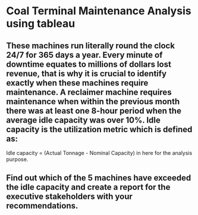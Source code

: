 # Coal Terminal Maintenance Analysis using tableau

## These machines run literally round the clock 24/7 for 365 days a year. Every minute of downtime equates to millions of dollars lost revenue, that is why it is crucial to identify exactly when these machines require maintenance. A reclaimer machine requires maintenance when within the previous month there was at least one 8-hour period when the average idle capacity was over 10%. Idle capacity is the utilization metric which is defined as:

Idle capacity = (Actual Tonnage - Nominal Capacity) in here for the analysis purpose.

## Find out which of the 5 machines have exceeded the idle capacity and create a report for the executive stakeholders with your recommendations.
